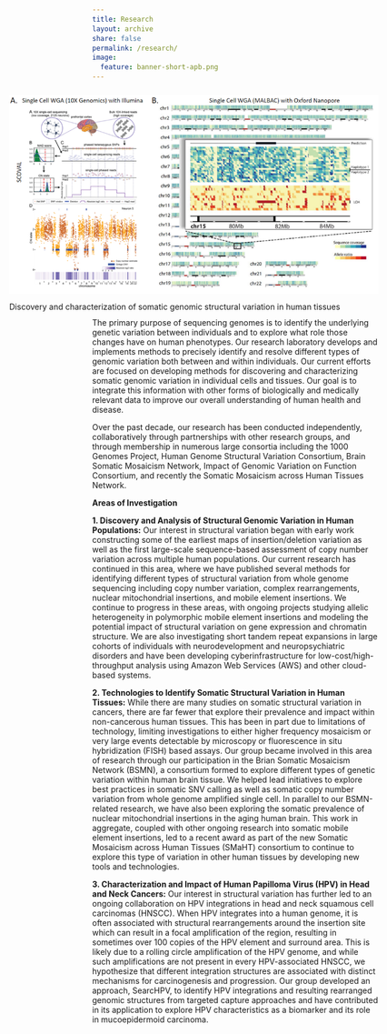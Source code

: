 ```yaml
---
title: Research
layout: archive 
share: false
permalink: /research/
image:
  feature: banner-short-apb.png
---
```

<p style="float: right; margin: 10px 0px 10px 20px; width: 650px;"><img alt="Figure1" src="/images/figure2.png" title="Figure2"><span style="font-size: 1.0em; line-height: 1.3;"><span style="margin-top: 10px; display: block;">Discovery and characterization of somatic genomic structural variation in human tissues</span></span></p>
<p>
The primary purpose of sequencing genomes is to identify the underlying genetic variation between individuals and to explore what role those changes have on human phenotypes. Our research laboratory develops and implements methods to precisely identify and resolve different types of genomic variation both between and within individuals. Our current efforts are focused on developing methods for discovering and characterizing somatic genomic variation in individual cells and tissues. Our goal is to integrate this information with other forms of biologically and medically relevant data to improve our overall understanding of human health and disease.
</p>

<p>
Over the past decade, our research has been conducted independently, collaboratively through partnerships with other research groups, and through membership in numerous large consortia including the 1000 Genomes Project, Human Genome Structural Variation Consortium, Brain Somatic Mosaicism Network, Impact of Genomic Variation on Function Consortium, and recently the Somatic Mosaicism across Human Tissues Network. 
</p>

<p>
<b>Areas of Investigation</b>
</p>

<p>
<b>1. Discovery and Analysis of Structural Genomic Variation in Human Populations:</b> Our interest in structural variation began with early work constructing some of the earliest maps of insertion/deletion variation as well as the first large-scale sequence-based assessment of copy number variation across multiple human populations. Our current research has continued in this area, where we have published several methods for identifying different types of structural variation from whole genome sequencing including copy number variation, complex rearrangements, nuclear mitochondrial insertions, and mobile element insertions. We continue to progress in these areas, with ongoing projects studying allelic heterogeneity in polymorphic mobile element insertions and modeling the potential impact of structural variation on gene expression and chromatin structure. We are also investigating short tandem repeat expansions in large cohorts of individuals with neurodevelopment and neuropsychiatric disorders and have been developing cyberinfrastructure for low-cost/high-throughput analysis using Amazon Web Services (AWS) and other cloud-based systems. 
</p>

<p>
<b>2. Technologies to Identify Somatic Structural Variation in Human Tissues:</b> While there are many studies on somatic structural variation in cancers, there are far fewer that explore their prevalence and impact within non-cancerous human tissues. This has been in part due to limitations of technology, limiting investigations to either higher frequency mosaicism or very large events detectable by microscopy or fluorescence in situ hybridization (FISH) based assays. Our group became involved in this area of research through our participation in the Brian Somatic Mosaicism Network (BSMN), a consortium formed to explore different types of genetic variation within human brain tissue. We helped lead initiatives to explore best practices in somatic SNV calling as well as somatic copy number variation from whole genome amplified single cell. In parallel to our BSMN-related research, we have also been exploring the somatic prevalence of nuclear mitochondrial insertions in the aging human brain. This work in aggregate, coupled with other ongoing research into somatic mobile element insertions, led to a recent award as part of the new Somatic Mosaicism across Human Tissues (SMaHT) consortium to continue to explore this type of variation in other human tissues by developing new tools and technologies. 
</p>

<p>
<b>3. Characterization and Impact of Human Papilloma Virus (HPV) in Head and Neck Cancers:</b> Our interest in structural variation has further led to an ongoing collaboration on HPV integrations in head and neck squamous cell carcinomas (HNSCC). When HPV integrates into a human genome, it is often associated with structural rearrangements around the insertion site which can result in a focal amplification of the region, resulting in sometimes over 100 copies of the HPV element and surround area. This is likely due to a rolling circle amplification of the HPV genome, and while such amplifications are not present in every HPV-associated HNSCC, we hypothesize that different integration structures are associated with distinct mechanisms for carcinogenesis and progression. Our group developed an approach, SearcHPV, to identify HPV integrations and resulting rearranged genomic structures from targeted capture approaches and have contributed in its application to explore HPV characteristics as a biomarker and its role in mucoepidermoid carcinoma. 
</p>

